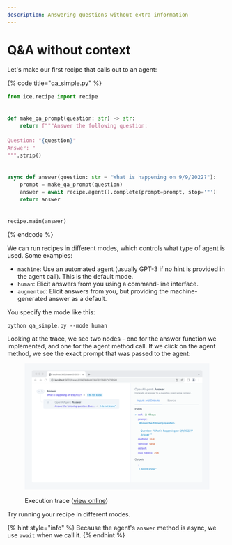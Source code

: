 ```yaml
---
description: Answering questions without extra information
---
```


# Q\&A without context

Let's make our first recipe that calls out to an agent:

{% code title="qa_simple.py" %}
```python
from ice.recipe import recipe


def make_qa_prompt(question: str) -> str:
    return f"""Answer the following question:

Question: "{question}"
Answer: "
""".strip()


async def answer(question: str = "What is happening on 9/9/2022?"):
    prompt = make_qa_prompt(question)
    answer = await recipe.agent().complete(prompt=prompt, stop='"')
    return answer


recipe.main(answer)
```
{% endcode %}

We can run recipes in different modes, which controls what type of agent is used. Some examples:

* `machine`: Use an automated agent (usually GPT-3 if no hint is provided in the agent call). This is the default mode.
* `human`: Elicit answers from you using a command-line interface.
* `augmented`: Elicit answers from you, but providing the machine-generated answer as a default.

You specify the mode like this:

```shell
python qa_simple.py --mode human
```

Looking at the trace, we see two nodes - one for the answer function we implemented, and one for the agent method call. If we click on the agent method, we see the exact prompt that was passed to the agent:

<figure><img src="../../.gitbook/assets/Screenshot ZwfyIIV9@2x.png" alt=""><figcaption><p>Execution trace (<a href="https://ice.ought.org/traces/01GE0H8AM335QSV25E3ZYZ1PGM">view online</a>)</p></figcaption></figure>

Try running your recipe in different modes.

{% hint style="info" %}
Because the agent's `answer` method is async, we use `await` when we call it.
{% endhint %}
